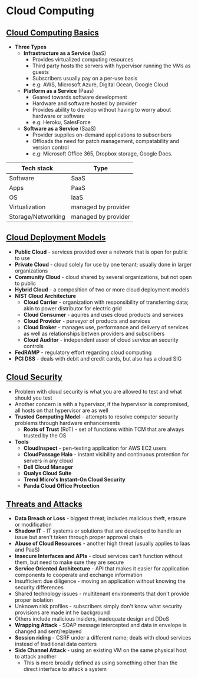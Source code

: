 # Cloud Computing

## <u>Cloud Computing Basics</u>

- **Three Types**
  - **Infrastructure as a Service** (IaaS)
    - Provides virtualized computing resources
    - Third party hosts the servers with hypervisor running the VMs as guests
    - Subscribers usually pay on a per-use basis
    - e.g: AWS, Microsoft Azure, Digital Ocean, Google Cloud
  - **Platform as a Service** (Paas)
    - Geared towards software development
    - Hardware and software hosted by provider
    - Provides ability to develop without having to worry about hardware or software
    - e.g: Heroku, SalesForce
  - **Software as a Service** (SaaS)
    - Provider supplies on-demand applications to subscribers
    - Offloads the need for patch management, compatability and version control
    - e.g: Microsoft Office 365, Dropbox storage, Google Docs.

Tech stack | Type
--|--
Software | SaaS
Apps | PaaS
OS | IaaS
Virtualization | managed by provider
Storage/Networking | managed by provider

## <u>Cloud Deployment Models</u>
- **Public Cloud** - services provided over a network that is open for public to use
- **Private Cloud** - cloud solely for use by one tenant; usually done in larger organizations
- **Community Cloud** - cloud shared by several organizations, but not open to public
- **Hybrid Cloud** - a composition of two or more cloud deployment models
- **NIST Cloud Architecture**
    - **Cloud Carrier** - organization with responsibility of transferring data; akin to power distributor for electric grid
    - **Cloud Consumer** - aquires and uses cloud products and services
    - **Cloud Provider** - purveyor of products and services
    - **Cloud Broker** - manages use, performance and delivery of services as well as relationships betwen providers and subscribers
    - **Cloud Auditor** - independent assor of cloud service an security controls
- **FedRAMP** - regulatory effort regarding cloud computing
- **PCI DSS** - deals with debit and credit cards, but also has a cloud SIG

## <u>Cloud Security</u>

- Problem with cloud security is what you are allowed to test and what should you test
- Another concern is with a hypervisor, if the hypervisor is compromised, all hosts on that hypervisor are as well
- **Trusted Computing Model** - attempts to resolve computer security problems through hardware enhancements
  - **Roots of Trust** (RoT) - set of functions within TCM that are always trusted by the OS
- **Tools**
  - **CloudInspect** - pen-testing application for AWS EC2 users
  - **CloudPassage Halo** - instant visibility and continuous protection for servers in any cloud
  - **Dell Cloud Manager**
  - **Qualys Cloud Suite**
  - **Trend Micro's Instant-On Cloud Security**
  - **Panda Cloud Office Protection**

## <u>Threats and Attacks</u>

- **Data Breach or Loss** - biggest threat; includes malicious theft, erasure or modification
- **Shadow IT** - IT systems or solutions that are developed to handle an issue but aren't taken through proper approval chain
- **Abuse of Cloud Resources** -  another high threat (usually applies to Iaas and PaaS)
- **Insecure Interfaces and APIs** - cloud services can't function without them, but need to make sure they are secure
- **Service Oriented Architecture** - API that makes it easier for application components to cooperate and exchange information
- Insufficient due diligence - moving an application without knowing the security differences
- Shared technology issues - multitenant environments that don't provide proper isolation
- Unknown risk profiles - subscribers simply don't know what security provisions are made int he background
- Others include malicious insiders, inadequate design and DDoS
- **Wrapping Attack** - SOAP message intercepted and data in envelope is changed and sent/replayed
- **Session riding** - CSRF under a different name; deals with cloud services instead of traditional data centers
- **Side Channel Attack** - using an existing VM on the same physical host to attack another
  - This is more broadly defined as using something other than the direct interface to attack a system
